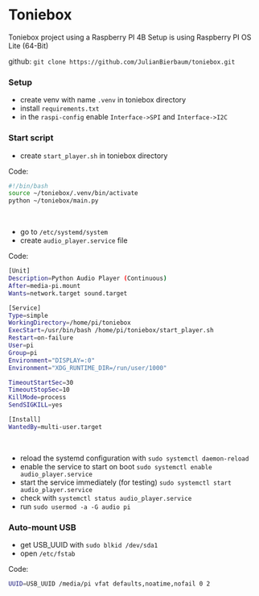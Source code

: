 # **Toniebox**
Toniebox project using a Raspberry PI 4B
Setup is using Raspberry PI OS Lite (64-Bit)

github:
```git clone https://github.com/JulianBierbaum/toniebox.git```

### Setup
- create venv with name ```.venv``` in toniebox directory
- install ```requirements.txt```
- in the ```raspi-config``` enable ```Interface->SPI``` and ```Interface->I2C```

### Start script

- create ```start_player.sh``` in toniebox directory

Code:
```sh
#!/bin/bash
source ~/toniebox/.venv/bin/activate
python ~/toniebox/main.py
```
<br> 

- go to ```/etc/systemd/system```
- create ```audio_player.service``` file

Code:
```sh
[Unit]
Description=Python Audio Player (Continuous)
After=media-pi.mount
Wants=network.target sound.target

[Service]
Type=simple
WorkingDirectory=/home/pi/toniebox
ExecStart=/usr/bin/bash /home/pi/toniebox/start_player.sh
Restart=on-failure
User=pi
Group=pi
Environment="DISPLAY=:0"
Environment="XDG_RUNTIME_DIR=/run/user/1000"

TimeoutStartSec=30
TimeoutStopSec=10
KillMode=process
SendSIGKILL=yes

[Install]
WantedBy=multi-user.target
```

<br>

- reload the systemd configuration with ```sudo systemctl daemon-reload```
- enable the service to start on boot ```sudo systemctl enable audio_player.service```
- start the service immediately (for testing) ```sudo systemctl start audio_player.service```
- check with ```systemctl status audio_player.service```
- run ```sudo usermod -a -G audio pi```


### Auto-mount USB

- get USB_UUID with ```sudo blkid /dev/sda1```
- open ```/etc/fstab```

Code:
``````bash
UUID=USB_UUID /media/pi vfat defaults,noatime,nofail 0 2
``````
